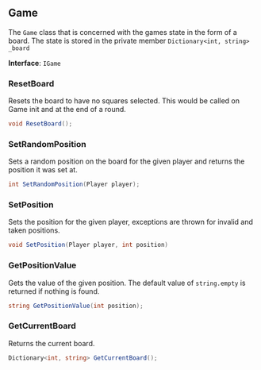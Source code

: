 ## Game

The `Game` class that is concerned with the games state in the form of a board. The state is stored in the private member `Dictionary<int, string> _board`

**Interface**: `IGame`

### ResetBoard

Resets the board to have no squares selected. This would be called on Game init and at the end of a round.

```c#
void ResetBoard();
```

### SetRandomPosition

Sets a random position on the board for the given player and returns the position it was set at.

```c#
int SetRandomPosition(Player player);
```

### SetPosition

Sets the position for the given player, exceptions are thrown for invalid and taken positions.

```c#
void SetPosition(Player player, int position)
```

### GetPositionValue

Gets the value of the given position. The default value of `string.empty` is returned if nothing is found.

```c#
string GetPositionValue(int position);
```

### GetCurrentBoard

Returns the current board.

```c#
Dictionary<int, string> GetCurrentBoard();
```

